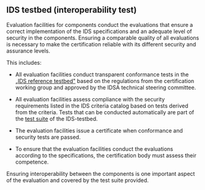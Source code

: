 ## IDS testbed (interoperability test)

Evaluation facilities for components conduct the evaluations that ensure
a correct implementation of the IDS specifications and an adequate level
of security in the components. Ensuring a comparable quality of all
evaluations is necessary to make the certification reliable with its
different security and assurance levels.

This includes:

- All evaluation facilities conduct transparent conformance tests in
    the [„IDS reference testbed"](https://github.com/International-Data-Spaces-Association/IDS-testbed) based on the regulations from the
    certification working group and approved by the IDSA technical
    steering committee.

- All evaluation facilities assess compliance with the security
    requirements listed in the IDS criteria catalog based on tests
    derived from the criteria. Tests that can be conducted automatically
    are part of the [test suite](https://github.com/International-Data-Spaces-Association/IDS-testbed/tree/master/Testsuite) of the IDS-testbed.

- The evaluation facilities issue a certificate when conformance and
    security tests are passed.

- To ensure that the evaluation facilities conduct the evaluations
    according to the specifications, the certification body must assess
    their competence.

Ensuring interoperability between the components is one important aspect
of the evaluation and covered by the test suite provided.
